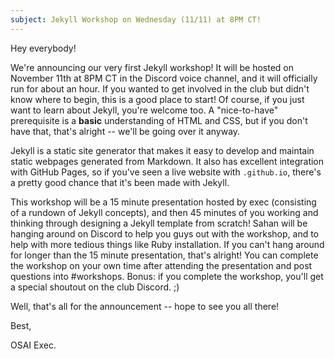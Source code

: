 ```yaml
---
subject: Jekyll Workshop on Wednesday (11/11) at 8PM CT!
---
```


Hey everybody!

We're announcing our very first Jekyll workshop! It will be hosted on November 11th at 8PM CT in the Discord voice channel, and it will officially run for about an hour. If you wanted to get involved in the club but didn't know where to begin, this is a good place to start! Of course, if you just want to learn about Jekyll, you're welcome too. A "nice-to-have" prerequisite is a **basic** understanding of HTML and CSS, but if you don't have that, that's alright -- we'll be going over it anyway.

Jekyll is a static site generator that makes it easy to develop and maintain static webpages generated from Markdown. It also has excellent integration with GitHub Pages, so if you've seen a live website with `.github.io`, there's a pretty good chance that it's been made with Jekyll.

This workshop will be a 15 minute presentation hosted by exec (consisting of a rundown of Jekyll concepts), and then 45 minutes of you working and thinking through designing a Jekyll template from scratch! Sahan will be hanging around on Discord to help you guys out with the workshop, and to help with more tedious things like Ruby installation. If you can't hang around for longer than the 15 minute presentation, that's alright! You can complete the workshop on your own time after attending the presentation and post questions into #workshops. Bonus: if you complete the workshop, you'll get a special shoutout on the club Discord. ;)

Well, that's all for the announcement -- hope to see you all there!


Best,


OSAI Exec.


